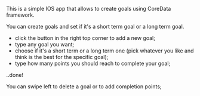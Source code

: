 This is a simple IOS app that allows to create goals using CoreData framework.

You can create goals and set if it's a short term goal or a long term goal.

  - click the button in the right top corner to add a new goal;
  - type any goal you want;
  - choose if it's a short term or a long term one (pick whatever you like and think is the best for the specific goal);
  - type how many points you should reach to complete your goal;
  
  ..done!
  
  You can swipe left to delete a goal or to add completion points;
